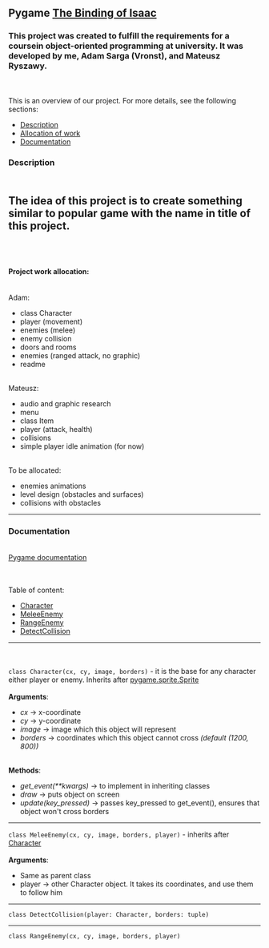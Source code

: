 ## Pygame [The Binding of Isaac](https://store.steampowered.com/app/113200/The_Binding_of_Isaac/)

### This project was created to fulfill the requirements for a coursein object-oriented programming at university. It was developed by me, Adam Sarga (Vronst), and Mateusz Ryszawy.
<br><br>
This is an overview of our project. For more details, see the following sections:
- [Description](#Description)
- <a href=#allocation>Allocation of work</a>
- [Documentation](#Documentation)


### Description

<br>The idea of this project is to create something similar to popular game with the name in title of this project.
<br><br><br>
---
#### <span id=allocation>Project work allocation</span>:
<br>Adam:
- class Character
- player (movement)
- enemies (melee)
- enemy collision
- doors and rooms
- enemies (ranged attack, no graphic)
- readme

<br>Mateusz:
- audio and graphic research
- menu
- class Item
- player (attack, health)
- collisions
- simple player idle animation (for now)

<br>To be allocated:

- enemies animations
- level design (obstacles and surfaces)
- collisions with obstacles
---

### Documentation
<br>
<a href="https://www.pygame.org/docs/">Pygame documentation</a>

<br><br>
Table of content:
- <a href=#character>Character</a>
- <a href=#meleeenemy>MeleeEnemy</a>
- <a href=#rangeenemy>RangeEnemy</a>
- <a href=#detectcollision>DetectCollision</a>

---
<br><br>
<span id=character>`class Character(cx, cy, image, borders)`</span> - it is the base for any character either player or enemy. Inherits after [pygame.sprite.Sprite](https://www.pygame.org/docs/ref/sprite.html#pygame.sprite.Sprite)
<br><br>
**Arguments**:
- *cx* -> x-coordinate
- *cy* -> y-coordinate
- *image* -> image which this object will represent
- *borders* -> coordinates which this object cannot cross *(default (1200, 800))*
<br><br>

**Methods**:
- *get_event(\*\*kwargs)* -> to implement in inheriting classes 
- *draw* -> puts object on screen
- *update(key_pressed)* -> passes key_pressed to get_event(), ensures that object won't cross borders
---
<span id=meleeenemy>`class MeleeEnemy(cx, cy, image, borders, player)`</span> - inherits after <a href=#character>Character</a>
<br><br>
**Arguments**:
- Same as parent class
- player -> other Character object. It takes its coordinates, and use them to follow him
---

<span id=detectcollision>`class DetectCollision(player: Character, borders: tuple)`</span>

---
<span id=rangeenemy>`class RangeEnemy(cx, cy, image, borders, player)`</span>
